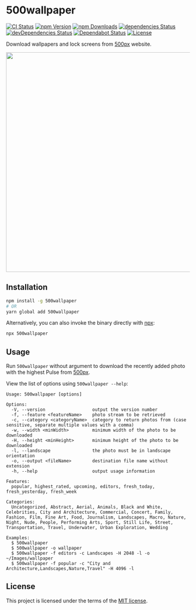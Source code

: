# 500wallpaper

[![CI Status](https://github.com/volcomix/500wallpaper/workflows/CI/badge.svg)](https://github.com/volcomix/500wallpaper/actions)
[![npm Version](https://img.shields.io/npm/v/500wallpaper)](https://www.npmjs.com/package/500wallpaper)
[![npm Downloads](https://img.shields.io/npm/dm/500wallpaper)](https://www.npmjs.com/package/500wallpaper)
[![dependencies Status](https://david-dm.org/volcomix/500wallpaper/status.svg)](https://david-dm.org/volcomix/500wallpaper)
[![devDependencies Status](https://david-dm.org/volcomix/500wallpaper/dev-status.svg)](https://david-dm.org/volcomix/500wallpaper?type=dev)
[![Dependabot Status](https://api.dependabot.com/badges/status?host=github&repo=Volcomix/500wallpaper)](https://dependabot.com)
[![License](https://img.shields.io/github/license/volcomix/500wallpaper)](LICENSE)

Download wallpapers and lock screens from [500px](https://500px.com) website.

<p align="center">
  <img width="600" src="screencast.svg?sanitize=true">
</p>

## Installation

```bash
npm install -g 500wallpaper
# OR
yarn global add 500wallpaper
```

Alternatively, you can also invoke the binary directly with [npx](https://www.npmjs.com/package/npx):

```bash
npx 500wallpaper
```

## Usage

Run `500wallpaper` without argument to download the recently added photo with the highest Pulse from [500px](https://500px.com).

View the list of options using `500wallpaper --help`:

```
Usage: 500wallpaper [options]

Options:
  -V, --version                  output the version number
  -f, --feature <featureName>    photo stream to be retrieved
  -c, --category <categoryName>  category to return photos from (case sensitive, separate multiple values with a comma)
  -w, --width <minWidth>         minimum width of the photo to be downloaded
  -H, --height <minHeight>       minimum height of the photo to be downloaded
  -l, --landscape                the photo must be in landscape orientation
  -o, --output <fileName>        destination file name without extension
  -h, --help                     output usage information

Features:
  popular, highest_rated, upcoming, editors, fresh_today, fresh_yesterday, fresh_week

Categories:
  Uncategorized, Abstract, Aerial, Animals, Black and White, Celebrities, City and Architecture, Commercial, Concert, Family, Fashion, Film, Fine Art, Food, Journalism, Landscapes, Macro, Nature, Night, Nude, People, Performing Arts, Sport, Still Life, Street, Transportation, Travel, Underwater, Urban Exploration, Wedding

Examples:
  $ 500wallpaper
  $ 500wallpaper -o wallpaper
  $ 500wallpaper -f editors -c Landscapes -H 2048 -l -o ~/Images/wallpaper
  $ 500wallpaper -f popular -c "City and Architecture,Landscapes,Nature,Travel" -H 4096 -l
```

## License

This project is licensed under the terms of the
[MIT license](LICENSE).
